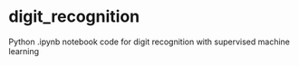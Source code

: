 # digit_recognition
Python .ipynb notebook code for digit recognition with supervised machine learning
